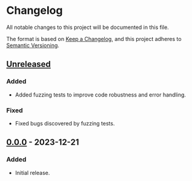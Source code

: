 # Changelog

All notable changes to this project will be documented in this file.

The format is based on [Keep a Changelog](https://keepachangelog.com/en/1.0.0/),
and this project adheres to [Semantic Versioning](https://semver.org/spec/v2.0.0.html).

## [Unreleased]

### Added

- Added fuzzing tests to improve code robustness and error handling.

### Fixed

- Fixed bugs discovered by fuzzing tests.

## [0.0.0] - 2023-12-21

### Added

- Initial release.

[Unreleased]: https://github.com/chksum-rs/hash-md5/compare/v0.0.0...HEAD
[0.0.0]: https://github.com/chksum-rs/hash-md5/releases/tag/v0.0.0
